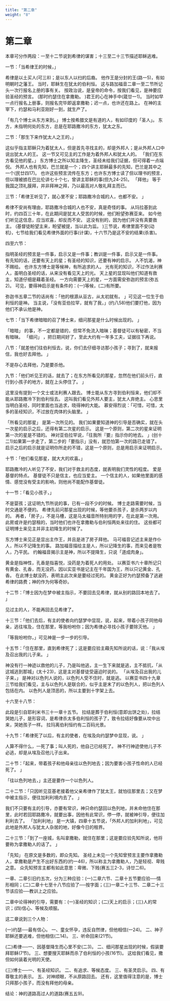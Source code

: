 ```yaml
---
title: "第二章"
weight: "8"
---
```


# 第二章


本章可分作两段：一至十二节说到希律的谋害；十三至二十三节描述耶稣逃难。

一节：「当希律王的时候，」

希律是以土买人(可三8)；是以东人以扫的后裔。
他作王是分封的王(路一5)，有如明朝时之藩王。
当时，耶稣生在犹太的伯利恒。
这与路加福音二章一至二节所记头一次行报名上册的事有关。
按政治说，是皇帝的命令，按我们看见，是神要应验圣经的预言。
(那时约瑟住在拿撒勒。
)君王的心在神手中(箴廿一1)。
当时如早一点行报名上册事，则报名完毕即返拿撒勒；迟一点，也许还在路上。
在神的主宰下，约瑟和马利亚刚好一到，就生产了。

「有几个博士从东方来到。」
博士按希腊文是有道的人，有如印度的「圣人」。
东方，未指明何处的东方，总是在耶路撒冷的东方，犹太之东。

二节：「那生下来作犹太人之王的，」

这似乎指主耶稣只为着犹太人，但是首先寻找主的，却是外邦人；是从外邦人口中说出犹太人的王。
这一节又可见主的工作是为着外邦人和犹太人的。
「我们在东方看见他的星。」
东方博士之所以知主降生，圣经未给我们证据，但可得着一点端倪。
外邦人也有先知，巴兰就是一个；四个讲主耶稣最多的先知，巴兰是其中之一个(民廿四17)。
也许这些预言流传在东方；也许东方博士读了但以理书的预言，但以理被掳在巴比伦讲七十个七，曾讲主耶稣的事(但九24-25)。
「拜他」
等于我国之顶礼膜拜，并非拜神之拜，乃以最高对人敬礼拜主而已。

三节：「希律王听见了，就心里不安；耶路撒冷合城的人，也都不安。
」

希律不安尚有理由，耶路撒冷合城的人也不安，真是奇怪的事。
从玛拉基到此时，约四百三十年，在此期间是犹太人受苦的时候，他们盼望弥赛亚来。
如今他们听见这信息，应当欢喜，却反而不安。
这没有别的，因为他们并没有真要救主。
(基督徒盼望主来，盼望被提，当以此为监。
)三节说，希律里面不安(动机)，七节给我们看见希律外面的行事(计谋)，十六节乃是这不安的结果(杀害)。

四至六节：

指明圣经的预言是一件事，启示又是一件事；教训是一件事，启示又是一件事。
有先知的话，还要有天上的星；有圣经的知识，还要有神的启示。
人不饥渴，神不赐给。
也许东方博士是等候神，有所追求的人。
光有死的知识，不过作法利赛人，虽明白圣经的话，从来没有看见天上的光。
天上星的显现叫他们知道有救主，知道仔细是藉着圣经。
一方向需要天上的星，一方面需安弥迦的预言(弥五2)。
可见，要得神启示是有条件的：(一)等候，(二)有所要。

弥迦书五章二节的话尚有：「他的根源从亘古，从太初就有。
」可见这一位生于伯利恒的是神。
当主说，「没有亚伯拉罕，就有了我，」(约八58)他们要打他，因为他们不承认他是神。

七节：「当下希律暗暗的召了博士来，细问那星是什么时候出现的。
」

「暗暗」
的事，不一定都是错的，但常不免流入暗昧；基督徒可以有秘密，不当有暗昧。
「细问」
，把日期间好了，至此大约有一年多工夫，证据往下再说。

八节：「就差他们往伯利恒去，说，你们去仔细寻访那小孩子；寻到了，就来报信，我也好去拜他。
」

不是存心去拜他，乃是要杀他。

九节：「他们听见王的话，就去了；在东方所看见的那星，忽然在他们前头行，直行到小孩子的地方，就在上头停住了。
」

这里没有提到一个文士或法利赛人跟去。
博士能从东方寻到伯利恒来，他们却不能从耶路撒冷下到伯利恒去。
这叫我们看见外邦人要主，犹太人弃绝主。
心思里当明白圣经，同时里面也当追求，晓得神的大能。
慕安得烈说：「可惜，可惜，太多的圣经知识，不过放在肉体的头脑里。
」

「所看见的那星」
是第一次所见的。
我们如果要知道神的引导是否确实，就在头一次星的启示之后，还得有第二次星的启示。
这是一个原则，第二次的星来证明第一次的星是不错的。
神对亚伯拉罕说，「往我所『要』指示你的地去。
」(创十二1)如果第一步走了，第二步的「要指示」没有，就恐怕第一次的路已走错了。
启示之后的启示就是证明你所走的不错，这是一个原则，总是用启示来证明启示。

十节：「他们看见那星，就大大的欢喜。」

耶路撒冷的人听见了不安，我们对于救主的态度，就表明我们灵性的程度。
爱是基督的特点。
基督徒不只是信主，也应当爱主。
一个信主的人，如果他里面的感情、感觉没有受主的影响，则他尚不能配作基督徒。

十一节：「看见小孩子，」

不是婴孩；这证明九节所说的事，已有一段不少的时候。
博士走路需要时候，当时交通是不便的。
希律先前问那星出现的时候，等他要杀孩子，是杀两岁以内的。
再者，「房子」，不是马槽，这是马太福音所特别用的字，在此是第一次用。
此房或许是约瑟租的，当时他们也许在拿撒勒与伯利恒两处来往的住。
这些都可证明博士来见主并非主初降生的时候了。

东方博士来见正是显出主作王，并且是进了房子拜他。
马可福音记述主来是作仆人，所以不记降生的事。
路加福音描绘主是人，所以记降生的事，而来见者是牧人，乃平民。
约翰福音揭示主是神，所以不提降生，只说「道成肉身」。

黄金是指神性，孔香是指喜悦，没药是为着死人的用处。
以赛亚书六十章所记只有黄金、孔香，而无没药，因以实亚书是记主在千年国为王，所以只记黄金、孔香。
在此博士献没药，表明主此次来是要经过死的。
黄金正好为约瑟预备了逃避希律的路费；神的作为何等奇妙。

十二节：「博士因为在梦中被主指示，不要回去见希律，就从别的路回本地去了。
」

见过主的人，不能再回去见希律了。

十三节：「他们去后，有主的使者向约瑟梦中显现，说，起来，带着小孩子同他母亲，逃往埃及，住在那里，等我吩咐你；因为希律必寻找小孩子要除灭他。
」

「等我吩咐你，」可见神是一步一步的引导。

十五节：「住在那里，直到希律死了；这是要应验主藉先知所说的话，说：「我从埃及召出我的儿子来。
」

神没有行一神迹以救他的儿子，乃是叫他逃，主一生下来就是逃，主不抵抗，「从这城逃到那城」(太十23)，这是主对基督徒受逼迫时说的。
「从埃及召出我的儿子来，」
是神对以色列人说的，以色列人受不住时，就是逃。
以赛亚书四十九章三节给我们看见，主与以色列人是联合的，似乎主是末了的以色列人，把以色列人包括在内。
以色列人是顶恶的，所以主要到十字架上去。

十六至十八节：

此段是引自耶利米书三十一章十五节。
拉结是葬于伯利恒(意即出饼之处)，拉结哭她儿子，是形容词，是希律杀太多伯利恒的孩子了，致令拉结好像要从坟中出来，哭她孩子一样。
拉玛离伯利恒约有二百码光景。

十九节：「希律死了以后，有主的使者，在埃及向约瑟梦中显现，说。
」

人算不得什么，一死了事；叫人死的，他自己已经死了。
神不行神迹使他儿子不必逃，却是从埃及召他儿子出来。

二十节：「起来，带着孩子和他母亲往以色列地去；因为要害小孩子性命的人已经死了。
」

「往以色列地去，」主还是要作一个以色列人。

二十二节：「只因听见亚基老接着他父亲希律作了犹太王，就怕往那里去；又在梦中被主指示，便往加利利境内去了。
」

我们不只要有主的引导，亦要有常识，神只命约瑟回以色列地，并未命他住在那里，此时若回耶路撒冷，就要出事，因他有此常识，停一停，就被神引导，便往加利利去了。
「加利利地」
是一大镇，四章十五节说，「外邦人的加利利地」，可见此地是外邦人与犹太人杂居的地，好像今日的租界。

二十三节：「到了一座城，名叫拿撒勒，就住在那里；这是要应验先知所说，他将要称为拿撒勒人的话了。
」

「先知」
在原文是多数的，即众先知。
圣经上未见一个先知曾预言主要作拿撒勒人，拿撒勒是产生不出好东西的(约一46)，所以称主为拿撒勒人，乃是轻视、卑贱之意。
众先知预言主都有如此意思：卑微、下贱(赛五三2-3，诗廿二6)。

一章、二章引旧约五次，分为三种应验：(一)二章六节、二章十五节要应验──情形相同；(二)二章十七至十八节应验了──按字面；(三)一章二十三节、二章二十三节该应验──教训上之应验。

二章中论得神的引导，需要有：(一)圣经的知识；(二)天上的启示；(三)人的常识；(四)信心、等候及顺服。

这二章说到三个人物：

(一)约瑟──最有信心。
一、童女怀孕，违反自然律，但他相信(一24)。
二、神子耶稣还要逃难，但他相信(二14)。
三、听命回来(21节)。

(二)希律──一、因基督降生而心里不安(二3)。
二、细问那星出现的时候，假装要拜耶稣(7节)。
三、想要搜灭耶稣而杀了伯利恒的小孩(16节)。
这给我们看见，撒但如何装着光明的天使。

(三)博士──一、有圣经知识。
二、有追求、等候态度。
三、有圣灵启示。
四、有尊敬主的表示。
五、对神顺眼，不从原路回去。
还有，这里值得注意的是，博士只拜那小孩子，而没有拜他的母亲。

结论：神的道路高过人的道路(赛五五9)。
